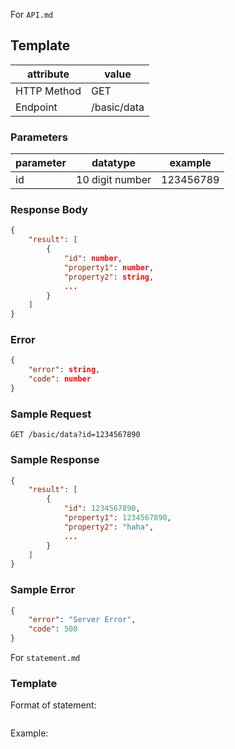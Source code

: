 For `API.md`

## Template

| attribute   | value       |
| ----------- | ----------- |
| HTTP Method | GET         |
| Endpoint    | /basic/data |

### Parameters

| parameter | datatype        | example   |
| --------- | --------------- | --------- |
| id        | 10 digit number | 123456789 |

### Response Body

```json
{
    "result": [
        {
            "id": number,
            "property1": number,
            "property2": string,
            ...
        }
    ]
}
```

### Error

```json
{
	"error": string,
	"code": number
}
```

### Sample Request

```http
GET /basic/data?id=1234567890
```

### Sample Response

```json
{
    "result": [
        {
            "id": 1234567890,
            "property1": 1234567890,
            "property2": "haha",
            ...
        }
    ]
}
```

### Sample Error

```json
{
	"error": "Server Error",
	"code": 500
}
```

For `statement.md`

### Template

Format of statement:  
```sql
```

Example:  
```sql
```
